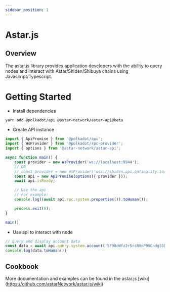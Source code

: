 ```yaml
---
sidebar_position: 1
---
```


# Astar.js

## Overview

The astar.js library provides application developers with the ability to query nodes and interact with Astar/Shiden/Shibuya chains using Javascript/Typescript.

# Getting Started

- Install dependencies

```bash
yarn add @polkadot/api @astar-network/astar-api@beta
```

- Create API instance

```ts
import { ApiPromise } from '@polkadot/api';
import { WsProvider } from '@polkadot/rpc-provider';
import { options } from '@astar-network/astar-api';

async function main() {
    const provider = new WsProvider('ws://localhost:9944');
    // OR
    // const provider = new WsProvider('wss://shiden.api.onfinality.io/public-ws');
    const api = new ApiPromise(options({ provider }));
    await api.isReady;

    // Use the api
    // For example:
    console.log((await api.rpc.system.properties()).toHuman());

    process.exit(0);
}

main()
```

- Use api to interact with node

```ts
// query and display account data
const data = await api.query.system.account('5F98oWfz2r5rcRVnP9VCndg33DAAsky3iuoBSpaPUbgN9AJn');
console.log(data.toHuman())
```

## Cookbook

More documentation and examples can be found in the astar.js [wiki] (https://github.com/astarNetwork/astar.js/wiki)